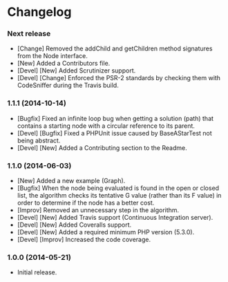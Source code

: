 Changelog
=========

### Next release
- [Change] Removed the addChild and getChildren method signatures from the Node interface.
- [New] Added a Contributors file.
- [Devel] [New] Added Scrutinizer support.
- [Devel] [Change] Enforced the PSR-2 standards by checking them with CodeSniffer during the Travis build.

### 1.1.1 (2014-10-14)
- [Bugfix] Fixed an infinite loop bug when getting a solution (path) that contains a starting node with a circular reference to its parent.
- [Devel] [Bugfix] Fixed a PHPUnit issue caused by BaseAStarTest not being abstract.
- [Devel] [New] Added a Contributing section to the Readme.

### 1.1.0 (2014-06-03)
- [New] Added a new example (Graph).
- [Bugfix] When the node being evaluated is found in the open or closed list, the algorithm checks its tentative G value (rather than its F value) in order to determine if the node has a better cost.
- [Improv] Removed an unnecessary step in the algorithm.
- [Devel] [New] Added Travis support (Continuous Integration server).
- [Devel] [New] Added Coveralls support.
- [Devel] [New] Added a required minimum PHP version (5.3.0).
- [Devel] [Improv] Increased the code coverage.

### 1.0.0 (2014-05-21)
- Initial release.
